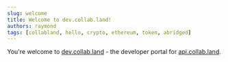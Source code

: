 ```yaml
---
slug: welcome
title: Welcome to dev.collab.land!
authors: raymond
tags: [collabland, hello, crypto, ethereum, token, abridged]
---
```


You're welcome to [dev.collab.land](https://dev.collab.land) - the developer portal for [api.collab.land](https://api.collab.land).
